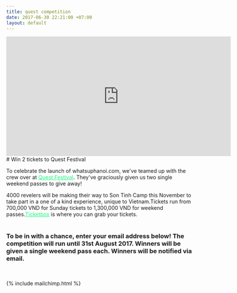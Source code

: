 ```yaml
---
title: quest competition
date: 2017-06-30 22:21:00 +07:00
layout: default
---
```


<iframe width="600" height="320" src="https://www.youtube.com/embed/KtqqZfscEPY" frameborder="0" allowfullscreen></iframe>


<br>
# Win 2 tickets to Quest Festival
<br>

To celebrate the launch of whatsuphanoi.com, we've teamed up with the crew over at <a href="http://questfestival.net/" style="color: #1df67f">Quest Festival</a>. They've graciously given us two single weekend passes to give away!

4000 revelers will be making their way to Son Tinh Camp this November to take part in a one of a kind experience, unique to Vietnam.Tickets run from 700,000 VND for Sunday tickets to 1,300,000 VND for weekend passes.<a href="https://ticketbox.vn/quest-festival/" style="color: #1df67f">Ticketbox</a> is where you
can grab your tickets.
<br>
<br>

### To be in with a chance, enter your email address below! The competition will run until 31st August 2017. Winners will be given a single weekend pass each. Winners will be notified via email.
<br>

{% include mailchimp.html %}
